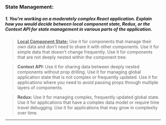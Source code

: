 ### State Management: 
##### 1. You're working on a moderately complex React application. Explain how you would decide between local component state, Redux, or the Context API for state management in various parts of the application.
> <u>**Local Component State:**</u>
> Use it for components that manage their own data and don't need to share it with other components.
> Use it for simple data that doesn't change frequently.
> Use it for components that are not deeply nested within the component tree.

> **Context API:**
> Use it for sharing data between deeply nested components without prop drilling.
> Use it for managing global application state that is not complex or frequently updated.
> Use it for applications where you need to avoid passing props through multiple layers of components.

> **Redux:**
> Use it for managing complex, frequently updated global state.
> Use it for applications that have a complex data model or require time travel debugging.
> Use it for applications that may grow in complexity over time.
---
